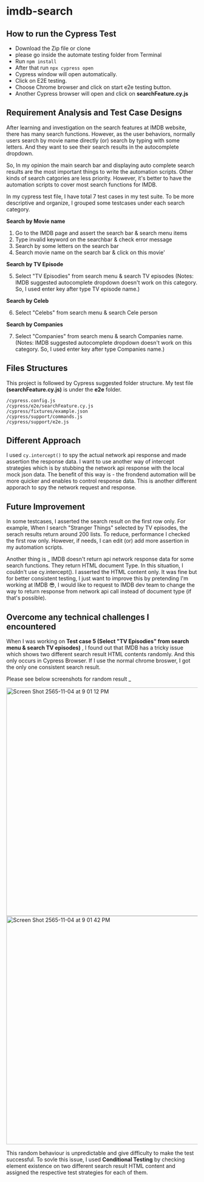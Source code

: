 # imdb-search
## How to run the Cypress Test
* Download the Zip file or clone
* please go inside the automate testing folder from Terminal
* Run `npm install`
* After that run `npx cypress open`
* Cypress window will open automatically.
* Click on E2E testing.
* Choose Chrome browser and click on start e2e testing button.
* Another Cypress browser will open and click on **searchFeature.cy.js**

## Requirement Analysis and Test Case Designs
After learning and investigation on the search features at IMDB website, there has many search functions. However, as the user behaviors, normally users search by movie name directly (or) search by typing with some letters. 
And they want to see their search results in the autocomplete dropdown.

So, In my opinion the main search bar and displaying auto complete search results are the most important things to write the automation scripts. 
Other kinds of search catgories are less priority. However, it's better to have the automation scripts to cover most search functions for IMDB.

In my cypress test file, I have total 7 test cases in my test suite. To be more descriptive and organize, I grouped some testcases under each search category.

**Search by Movie name** 

1. Go to the IMDB page and assert the search bar & search menu items
2. Type invalid keyword on the searchbar & check error message
3. Search by some letters on the search bar
4. Search movie name on the search bar & click on this movie'

**Search by TV Episode** 

5. Select "TV Episodies" from search menu & search TV episodes 
(Notes: IMDB suggested autocomplete dropdown doesn't work on this category. So, I used enter key after type TV episode name.)

**Search by Celeb** 

6. Select "Celebs" from search menu & search Cele person

**Search by Companies** 

7. Select "Companies" from search menu & search Companies name.
(Notes: IMDB suggested autocomplete dropdown doesn't work on this category. So, I used enter key after type Companies name.)

## Files Structures
This project is followed by Cypress suggested folder structure. My test file **(searchFeature.cy.js)** is under the **e2e** folder.
```
/cypress.config.js
/cypress/e2e/searchFeature.cy.js
/cypress/fixtures/example.json
/cypress/support/commands.js
/cypress/support/e2e.js
```


## Different Approach 
I used `cy.intercept()` to spy the actual network api response and made assertion the response data.
I want to use another way of intercept strategies which is by stubbing the network api response with the local mock json data.
The benefit of this way is - the frondend automation will be more quicker and enables to control response data. 
This is another different apporach to spy the network request and response.


## Future Improvement

In some testcases, I asserted the search result on the first row only. For example, When I search "Stranger Things" selected by TV episodes, the serach results return around 200 lists. To reduce, performance I checked the first row only.
However, if needs, I can edit (or) add more assertion in my automation scripts.

Another thing is _ IMDB doesn't return api network response data for some search functions. They return HTML document Type. In this situation, I couldn't use cy.intercept(). I asserted the  HTML content only. 
It was fine but for better consistent testing, I just want to improve this by pretending I'm working at IMDB 😎, I would like to request to IMDB dev team to change the way to return response from network api call instead of document type (if that's possible).

## Overcome any technical challenges I encountered

When I was working on **Test case 5 (Select "TV Episodies" from search menu & search TV episodes)** , I found out that IMDB has a tricky issue which shows two different search result HTML contents randomly. And this only occurs in Cypress Browser.
If I use the normal chrome broswer, I got the only one consistent search result. 

Please see below screenshots for random result _

<img width="600" alt="Screen Shot 2565-11-04 at 9 01 12 PM" src="https://user-images.githubusercontent.com/53144137/200147267-6101a0a6-14af-4350-9f27-c6512f0b98a9.png">

<img width="600" alt="Screen Shot 2565-11-04 at 9 01 42 PM" src="https://user-images.githubusercontent.com/53144137/200147300-db688d1e-1579-4e5a-b6ca-0dc1310ce942.png">

This random behaviour is unpredictable and give difficulty to make the test successful.
To sovle this issue, I used **Conditional Testing** by checking element existence on two different search result HTML content and assigned the respective test strategies for each of them.









